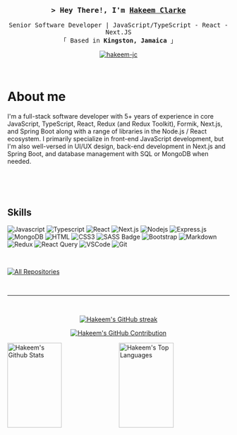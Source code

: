 <!-- Intro  -->
<h3 align="center">
        <samp>&gt; Hey There!, I'm
                <b><a target="_blank" href="">Hakeem Clarke</a></b>
        </samp>
</h3>


<p align="center"> 
  <samp>
    Senior Software Developer | JavaScript/TypeScript - React - Next.JS
    <br>
   「 Based in <b>Kingston, Jamaica</b> 」
  </samp>
</p>

<p align="center">
 <a href="https://www.linkedin.com/in/hakeemclarke/" target="_blank">
  <img src="https://img.shields.io/badge/LinkedIn-0077B5?style=for-the-badge&logo=linkedin&logoColor=white" alt="hakeem-jc"/>
 </a>
</p>
<br />

<!-- About Section -->
 # About me
 I'm a full-stack software developer with 5+ years of experience in core JavaScript, TypeScript, React, Redux (and Redux Toolkit), Formik, Next.js, and Spring Boot along with a range of libraries in the Node.js / React ecosystem. I primarily specialize in front-end JavaScript development, but I'm also well-versed in UI/UX design, back-end development in Next.js and Spring Boot, and database management with SQL or MongoDB when needed.
 
<br/>
<br/>
<br/>

## Skills

![Javascript](https://img.shields.io/badge/Javascript-F0DB4F?style=for-the-badge&labelColor=black&logo=javascript&logoColor=F0DB4F)
![Typescript](https://img.shields.io/badge/Typescript-007acc?style=for-the-badge&labelColor=black&logo=typescript&logoColor=007acc)
![React](https://img.shields.io/badge/-React-61DBFB?style=for-the-badge&labelColor=black&logo=react&logoColor=61DBFB)
![Next.js](https://img.shields.io/badge/next.js-000000?style=for-the-badge&logo=nextdotjs&logoColor=white)
![Nodejs](https://img.shields.io/badge/Nodejs-3C873A?style=for-the-badge&labelColor=black&logo=node.js&logoColor=3C873A)
![Express.js](https://img.shields.io/badge/Express.js-000000?style=for-the-badge&logo=express&logoColor=white)
![MongoDB](https://img.shields.io/badge/MongoDB-4EA94B?style=for-the-badge&logo=mongodb&logoColor=white)
![HTML](https://img.shields.io/badge/HTML5-E34F26?style=for-the-badge&logo=html5&logoColor=white)
![CSS3](https://img.shields.io/badge/CSS3-1572B6?style=for-the-badge&logo=css3&logoColor=white)
![SASS Badge](https://img.shields.io/badge/Sass-CC6699?style=for-the-badge&logo=sass&logoColor=white)
![Bootstrap](https://img.shields.io/badge/Bootstrap-563D7C?style=for-the-badge&logo=bootstrap&logoColor=white)
![Markdown](https://img.shields.io/badge/Markdown-000000?style=for-the-badge&logo=markdown&logoColor=white)
![Redux](https://img.shields.io/badge/Redux-593D88?style=for-the-badge&logo=redux&logoColor=white)
![React Query](https://img.shields.io/badge/-React_Query-FF4154?style=for-the-badge&logo=react%20query&logoColor=white)
![VSCode](https://img.shields.io/badge/Visual_Studio-0078d7?style=for-the-badge&logo=visual%20studio&logoColor=white)
![Git](https://img.shields.io/badge/Git-F05032?style=for-the-badge&logo=git&logoColor=white)

<br/>

<p align="left">
  <a href="https://github.com/hakeem-jc?tab=repositories" target="_blank"><img alt="All Repositories" title="All Repositories" src="https://img.shields.io/badge/-All%20Repos-2962FF?style=for-the-badge&logo=koding&logoColor=white"/></a>
</p>

<br/>
<hr/>
<br/>

<p align="center">
  <a href="https://github.com/hakeem-jc">
    <img src="https://github-readme-streak-stats.herokuapp.com/?user=hakeem-jc&theme=radical&border=7F3FBF&background=0D1117" alt="Hakeem's GitHub streak"/>
  </a>
</p>

<p align="center">
  <a href="https://github.com/hakeem-jc">
    <img src="https://github-profile-summary-cards.vercel.app/api/cards/profile-details?username=hakeem-jc&theme=radical" alt="Hakeem's GitHub Contribution"/>
  </a>
</p>

<a> 
    <a href="https://github.com/hakeem-jc"><img alt="Hakeem's Github Stats" src="https://denvercoder1-github-readme-stats.vercel.app/api?username=hakeem-jc&show_icons=true&count_private=true&theme=react&border_color=7F3FBF&bg_color=0D1117&title_color=F85D7F&icon_color=F8D866" height="192px" width="49.5%"/></a>
  <a href="https://github.com/hakeem-jc"><img alt="Hakeem's Top Languages" src="https://denvercoder1-github-readme-stats.vercel.app/api/top-langs/?username=hakeem-jc&langs_count=8&layout=compact&theme=react&border_color=7F3FBF&bg_color=0D1117&title_color=F85D7F&icon_color=F8D866" height="192px" width="49.5%"/></a>
  <br/>
</a>
